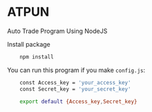 # ATPUN
Auto Trade Program Using NodeJS

Install package

``` bash
    npm install
```

You can run this program if you make `config.js`:

```bash
    const Access_key = 'your_access_key'
    const Secret_key = 'your_secret_key'

    export default {Access_key,Secret_key}
```